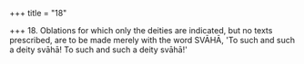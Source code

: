 +++
title = "18"

+++
18. Oblations for which only the deities are indicated, but no texts prescribed, are to be made merely with the word SVĀHĀ, 'To such and such a deity svāhā! To such and such a deity svāhā!'

